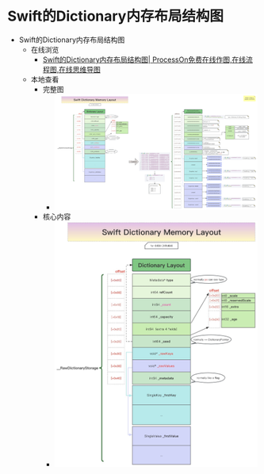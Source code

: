 # Swift的Dictionary内存布局结构图

* Swift的Dictionary内存布局结构图
  * 在线浏览
    * [Swift的Dictionary内存布局结构图| ProcessOn免费在线作图,在线流程图,在线思维导图](https://www.processon.com/view/link/65c5cbb80f4b513151047d3e)
  * 本地查看
    * 完整图
      * ![swift_memory_layout_dict_full](../../../assets/img/swift_memory_layout_dict_full.jpg)
    * 核心内容
      * ![swift_memory_layout_dict_core](../../../assets/img/swift_memory_layout_dict_core.jpg)
